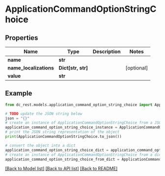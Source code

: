 # ApplicationCommandOptionStringChoice


## Properties

Name | Type | Description | Notes
------------ | ------------- | ------------- | -------------
**name** | **str** |  | 
**name_localizations** | **Dict[str, str]** |  | [optional] 
**value** | **str** |  | 

## Example

```python
from dc_rest.models.application_command_option_string_choice import ApplicationCommandOptionStringChoice

# TODO update the JSON string below
json = "{}"
# create an instance of ApplicationCommandOptionStringChoice from a JSON string
application_command_option_string_choice_instance = ApplicationCommandOptionStringChoice.from_json(json)
# print the JSON string representation of the object
print(ApplicationCommandOptionStringChoice.to_json())

# convert the object into a dict
application_command_option_string_choice_dict = application_command_option_string_choice_instance.to_dict()
# create an instance of ApplicationCommandOptionStringChoice from a dict
application_command_option_string_choice_from_dict = ApplicationCommandOptionStringChoice.from_dict(application_command_option_string_choice_dict)
```
[[Back to Model list]](../README.md#documentation-for-models) [[Back to API list]](../README.md#documentation-for-api-endpoints) [[Back to README]](../README.md)


